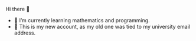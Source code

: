 
Hi there 👋

- 🌱 I’m currently learning mathematics and programming.
- 📧 This is my new account, as my old one was tied to my university email address.

<!--
**SmallCelestial/SmallCelestial** is a ✨ _special_ ✨ repository because its `README.md` (this file) appears on your GitHub profile.

Here are some ideas to get you started:

- 🔭 I’m currently working on ...
- 🌱 I’m currently learning ...
- 👯 I’m looking to collaborate on ...
- 🤔 I’m looking for help with ...
- 💬 Ask me about ...
- 📫 How to reach me: ...
- 😄 Pronouns: ...
- ⚡ Fun fact: ...
-->
